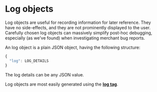 # Log objects

Log objects are useful for recording information for later reference. They have no side-effects, and they are not prominently displayed to the user. Carefully chosen log objects can massively simplify post-hoc debugging, especially \(as we've found\) when investigating merchant bug reports.

An log object is a plain JSON object, having the following structure:

```javascript
{
  "log": LOG_DETAILS
}
```

The log details can be any JSON value.

Log objects are most easily generated using the [**log tag**](../../../liquid/mechanic/tags/log.md).



